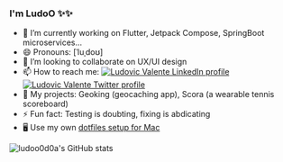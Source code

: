 ### I'm **LudoO** ✨✨ 

- 🔭 I’m currently working on Flutter, Jetpack Compose, SpringBoot microservices...
- 😄 Pronouns: [ˈluˌdoʊ]
- 👯 I’m looking to collaborate on UX/UI design
- 📫 How to reach me: [![Ludovic Valente LinkedIn profile](https://imgur.com/8j33Glf.png "LinkedIn")](https://www.linkedin.com/in/ludovicvalente/)  [![Ludovic Valente Twitter profile](http://i.imgur.com/wWzX9uB.png "Twitter")](https://twitter.com/ludoo0d0a)
- 🏰 My projects: Geoking (geocaching app), Scora (a wearable tennis scoreboard)
- ⚡ Fun fact: Testing is doubting, fixing is abdicating
- 🖥️ Use my own [dotfiles setup for Mac](https://gist.github.com/ludoo0d0a/d358debdcca08b953168588cf9302c2b)

![ludoo0d0a's GitHub stats](https://github-readme-stats.vercel.app/api?username=ludoo0d0a&show_icons=true&theme=dark)
